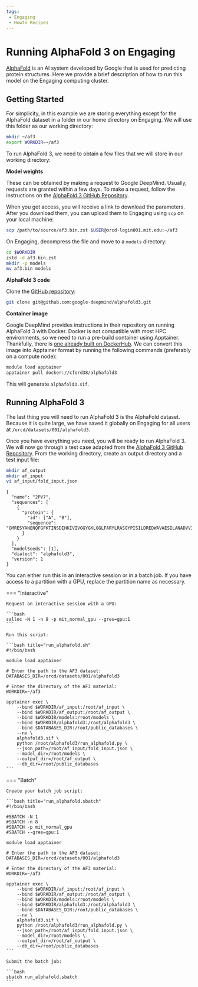 ```yaml
---
tags:
 - Engaging
 - Howto Recipes
---
```


# Running AlphaFold 3 on Engaging

[AlphaFold](https://deepmind.google/technologies/alphafold/) is an AI system
developed by Google that is used for predicting protein structures. Here we
provide a brief description of how to run this model on the Engaging computing
cluster.

## Getting Started

For simplicity, in this example we are storing everything except for the
AlphaFold dataset in a folder in our home directory on Engaging. We will use
this folder as our working directory:

```bash
mkdir ~/af3
export WORKDIR=~/af3
```

To run AlphaFold 3, we need to obtain a few files that we will store in our
working directory:

**Model weights**

These can be obtained by making a request to Google DeepMind. Usually, requests
are granted within a few days. To make a request, follow the instructions on
the [AlphaFold 3 GitHub Repository](https://github.com/google-deepmind/alphafold3?tab=readme-ov-file#obtaining-model-parameters).

When you get access, you will receive a link to download the parameters. After
you download them, you can upload them to Engaging using `scp` on your local
machine:

```bash
scp /path/to/source/af3.bin.zst $USER@orcd-login001.mit.edu:~/af3
```

On Engaging, decompress the file and move to a `models` directory:

```bash
cd $WORKDIR
zstd -d af3.bin.zst
mkdir -p models
mv af3.bin models
```

**AlphaFold 3 code**

Clone the [GitHub repository](https://github.com/google-deepmind/alphafold3):

```bash
git clone git@github.com:google-deepmind/alphafold3.git
```

**Container image**

Google DeepMind provides instructions in their repository on running AlphaFold 3
with Docker. Docker is not compatible with most HPC environments, so we need
to run a pre-build container using Apptainer. Thankfully, there is [one already
built on DockerHub](https://hub.docker.com/r/cford38/alphafold3). We can convert
this image into Apptainer format by running the following commands (preferably
on a compute node):

```bash
module load apptainer
apptainer pull docker://cford38/alphafold3
```

This will generate `alphafold3.sif`.

## Running AlphaFold 3

The last thing you will need to run AlphaFold 3 is the AlphaFold dataset.
Because it is quite large, we have saved it globally on Engaging for all users
at `/orcd/datasets/001/alphafold3`.

Once you have everything you need, you will be ready to run AlphaFold 3. We will
now go through a test case adapted from the
[AlphaFold 3 GitHub Repository](https://github.com/google-deepmind/alphafold3).
From the working directory, create an output directory and a test input file:

```bash
mkdir af_output
mkdir af_input
vi af_input/fold_input.json
```

```title="fold_input.json"
{
  "name": "2PV7",
  "sequences": [
    {
      "protein": {
        "id": ["A", "B"],
        "sequence": "GMRESYANENQFGFKTINSDIHKIVIVGGYGKLGGLFARYLRASGYPISILDREDWAVAESILANADVVIVSVPINLTLETIERLKPYLTENMLLADLTSVKREPLAKMLEVHTGAVLGLHPMFGADIASMAKQVVVRCDGRFPERYEWLLEQIQIWGAKIYQTNATEHDHNMTYIQALRHFSTFANGLHLSKQPINLANLLALSSPIYRLELAMIGRLFAQDAELYADIIMDKSENLAVIETLKQTYDEALTFFENNDRQGFIDAFHKVRDWFGDYSEQFLKESRQLLQQANDLKQG"
      }
    }
  ],
  "modelSeeds": [1],
  "dialect": "alphafold3",
  "version": 1
}
```

You can either run this in an interactive session or in a batch job. If you have
access to a partition with a GPU, replace the partition name as necessary.

=== "Interactive"

    Request an interactive session with a GPU:

    ```bash
    salloc -N 1 -n 8 -p mit_normal_gpu --gres=gpu:1
    ```

    Run this script:

    ```bash title="run_alphafold.sh"
    #!/bin/bash
 
    module load apptainer

    # Enter the path to the AF3 dataset:
    DATABASES_DIR=/orcd/datasets/001/alphafold3

    # Enter the directory of the AF3 material:
    WORKDIR=~/af3

    apptainer exec \
        --bind $WORKDIR/af_input:/root/af_input \
        --bind $WORKDIR/af_output:/root/af_output \
        --bind $WORKDIR/models:/root/models \
        --bind $WORKDIR/alphafold3:/root/alphafold3 \
        --bind $DATABASES_DIR:/root/public_databases \
        --nv \
        alphafold3.sif \
        python /root/alphafold3/run_alphafold.py \
        --json_path=/root/af_input/fold_input.json \
        --model_dir=/root/models \
        --output_dir=/root/af_output \
        --db_dir=/root/public_databases
    ```

=== "Batch"

    Create your batch job script:

    ```bash title="run_alphafold.sbatch"
    #!/bin/bash
 
    #SBATCH -N 1
    #SBATCH -n 8
    #SBATCH -p mit_normal_gpu
    #SBATCH --gres=gpu:1

    module load apptainer

    # Enter the path to the AF3 dataset:
    DATABASES_DIR=/orcd/datasets/001/alphafold3

    # Enter the directory of the AF3 material:
    WORKDIR=~/af3

    apptainer exec \
        --bind $WORKDIR/af_input:/root/af_input \
        --bind $WORKDIR/af_output:/root/af_output \
        --bind $WORKDIR/models:/root/models \
        --bind $WORKDIR/alphafold3:/root/alphafold3 \
        --bind $DATABASES_DIR:/root/public_databases \
        --nv \
        alphafold3.sif \
        python /root/alphafold3/run_alphafold.py \
        --json_path=/root/af_input/fold_input.json \
        --model_dir=/root/models \
        --output_dir=/root/af_output \
        --db_dir=/root/public_databases
    ```

    Submit the batch job:

    ```bash
    sbatch run_alphafold.sbatch
    ```
